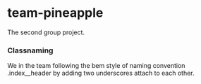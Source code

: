 # team-pineapple
The second group project.

### Classnaming
We in the team following the bem style of naming convention .index__header by adding two underscores attach to each other.
